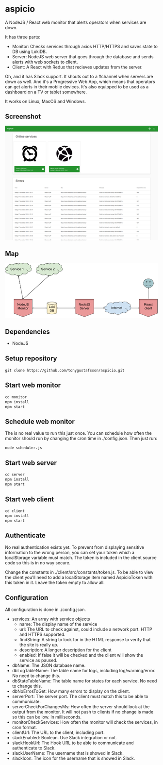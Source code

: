# aspicio

A NodeJS / React web monitor that alerts operators when services are down.

It has three parts:

-   Monitor: Checks services through axios HTTP/HTTPS and saves state to DB using LokiDB.
-   Server: NodeJS web server that goes through the database and sends alerts with web sockets to client.
-   Client: A React with Redux that recieves updates from the server.

Oh, and it has Slack support. It shouts out to a #channel when servers are down as well.
And it's a Progressive Web App, which means that operators can get alerts in their mobile devices.
It's also equipped to be used as a dashboard on a TV or tablet somewhere.

It works on Linux, MacOS and Windows.

## Screenshot

![Aspicio screenshot](aspicio-screenshot.png 'Aspicio screenshot')

## Map

![Aspicio map](aspicio-map.png 'Aspicio map')

## Dependencies

-   NodeJS

## Setup repository

```
git clone https://github.com/tonygustafsson/aspicio.git
```

## Start web monitor

```
cd monitor
npm install
npm start
```

## Schedule web monitor

The is no real value to run this just once. You can schedule how often the monitor should run
by changing the cron time in ./config.json. Then just run:

```
node scheduler.js
```

## Start web server

```
cd server
npm install
npm start
```

## Start web client

```
cd client
npm install
npm start
```

## Authenticate

No real authentication exists yet. To prevent from displaying sensitive information to the wrong person,
you can set your token which a localStorage variable must match. The token is included in the client
source code so this is in no way secure.

Change the constants in ./client/src/constants/token.js. To be able to view the client you'll
need to add a localStorage item named AspicioToken with this token in it. Leave the token empty to
allow all.

## Configuration

All configuration is done in ./config.json.

-   services: An array with service objects
    -   name: The display name of the service
    -   url: The URL to check against, could include a network port. HTTP and HTTPS supported.
    -   findString: A string to look for in the HTML response to verify that the site is really up.
    -   description: A longer description for the client
    -   enabled: If false it will be checked and the client will show the service as paused.
-   dbName: The JSON database name.
-   dbLogTableName: The table name for logs, including log/warning/error. No need to change this.
-   dbStateTableName: The table name for states for each service. No need to change this.
-   dbNoErrosToGet: How many errors to display on the client.
-   serverPort: The server port. The client must match this to be able to communicate.
-   serverCheckForChangesMs: How often the server should look at the output from the monitor. It will not push to clients if no change is made so this can be low. In milliseconds.
-   monitorCheckServices: How often the monitor will check the services, in cron format.
-   clientUrl: The URL to the client, including port.
-   slackEnabled: Boolean. Use Slack integration or not.
-   slackHookUrl: The Hook URL to be able to communicate and authenticate to Slack.
-   slackUserName: The username that is showed in Slack.
-   slackIcon: The icon for the username that is showed in Slack.
